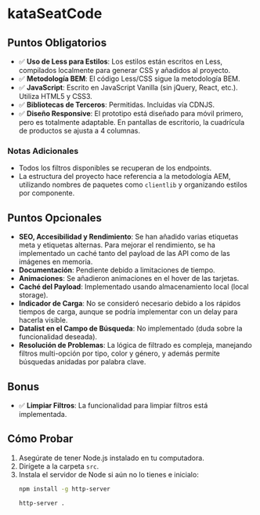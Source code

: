# kataSeatCode

## Puntos Obligatorios

- ✅ **Uso de Less para Estilos**: Los estilos están escritos en Less, compilados localmente para generar CSS y añadidos al proyecto.
- ✅ **Metodología BEM**: El código Less/CSS sigue la metodología BEM.
- ✅ **JavaScript**: Escrito en JavaScript Vanilla (sin jQuery, React, etc.). Utiliza HTML5 y CSS3.
- ✅ **Bibliotecas de Terceros**: Permitidas. Incluidas vía CDNJS.
- ✅ **Diseño Responsive**: El prototipo está diseñado para móvil primero, pero es totalmente adaptable. En pantallas de escritorio, la cuadrícula de productos se ajusta a 4 columnas.

### Notas Adicionales

- Todos los filtros disponibles se recuperan de los endpoints.
- La estructura del proyecto hace referencia a la metodología AEM, utilizando nombres de paquetes como `clientlib` y organizando estilos por componente.

## Puntos Opcionales

- **SEO, Accesibilidad y Rendimiento**: Se han añadido varias etiquetas meta y etiquetas alternas. Para mejorar el rendimiento, se ha implementado un caché tanto del payload de las API como de las imágenes en memoria.
- **Documentación**: Pendiente debido a limitaciones de tiempo.
- **Animaciones**: Se añadieron animaciones en el hover de las tarjetas.
- **Caché del Payload**: Implementado usando almacenamiento local (local storage).
- **Indicador de Carga**: No se consideró necesario debido a los rápidos tiempos de carga, aunque se podría implementar con un delay para hacerla visible.
- **Datalist en el Campo de Búsqueda**: No implementado (duda sobre la funcionalidad deseada).
- **Resolución de Problemas**: La lógica de filtrado es compleja, manejando filtros multi-opción por tipo, color y género, y además permite búsquedas anidadas por palabra clave.

## Bonus
- ✅ **Limpiar Filtros**: La funcionalidad para limpiar filtros está implementada.

## Cómo Probar

1. Asegúrate de tener Node.js instalado en tu computadora.
2. Dirígete a la carpeta `src`.
3. Instala el servidor de Node si aún no lo tienes e inicialo: 
   ```bash
   npm install -g http-server
   
   http-server .

